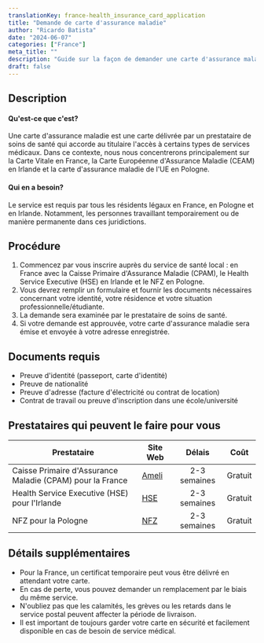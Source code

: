 ```yaml
---
translationKey: france-health_insurance_card_application
title: "Demande de carte d'assurance maladie"
author: "Ricardo Batista"
date: "2024-06-07"
categories: ["France"]
meta_title: ""
description: "Guide sur la façon de demander une carte d'assurance maladie en France, en Irlande et en Pologne"
draft: false
---
```


## Description
#### Qu'est-ce que c'est?
Une carte d'assurance maladie est une carte délivrée par un prestataire de soins de santé qui accorde au titulaire l'accès à certains types de services médicaux. Dans ce contexte, nous nous concentrerons principalement sur la Carte Vitale en France, la Carte Européenne d'Assurance Maladie (CEAM) en Irlande et la carte d'assurance maladie de l'UE en Pologne.
#### Qui en a besoin?
Le service est requis par tous les résidents légaux en France, en Pologne et en Irlande. Notamment, les personnes travaillant temporairement ou de manière permanente dans ces juridictions.

## Procédure
1. Commencez par vous inscrire auprès du service de santé local : en France avec la Caisse Primaire d'Assurance Maladie (CPAM), le Health Service Executive (HSE) en Irlande et le NFZ en Pologne.
2. Vous devrez remplir un formulaire et fournir les documents nécessaires concernant votre identité, votre résidence et votre situation professionnelle/étudiante.
3. La demande sera examinée par le prestataire de soins de santé.
4. Si votre demande est approuvée, votre carte d'assurance maladie sera émise et envoyée à votre adresse enregistrée.

## Documents requis
- Preuve d'identité (passeport, carte d'identité)
- Preuve de nationalité
- Preuve d'adresse (facture d'électricité ou contrat de location)
- Contrat de travail ou preuve d'inscription dans une école/université

## Prestataires qui peuvent le faire pour vous

| Prestataire        |     Site Web     |     Délais    |       Coût      |
| --------------- | --------------- |  :-------------: | :-------------: |
| Caisse Primaire d'Assurance Maladie (CPAM) pour la France |  [Ameli](https://www.ameli.fr/) |      2-3 semaines      |        Gratuit       |
| Health Service Executive (HSE) pour l'Irlande | [HSE](https://www2.hse.ie/) | 2-3 semaines | Gratuit |
| NFZ pour la Pologne | [NFZ](http://www.nfz.gov.pl/) | 2-3 semaines | Gratuit |

## Détails supplémentaires
- Pour la France, un certificat temporaire peut vous être délivré en attendant votre carte.
- En cas de perte, vous pouvez demander un remplacement par le biais du même service.
- N'oubliez pas que les calamités, les grèves ou les retards dans le service postal peuvent affecter la période de livraison.
- Il est important de toujours garder votre carte en sécurité et facilement disponible en cas de besoin de service médical.